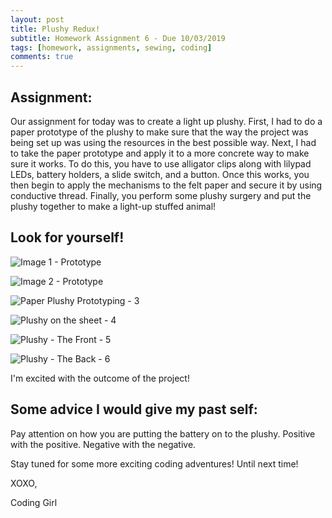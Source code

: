 ```yaml
---
layout: post
title: Plushy Redux!
subtitle: Homework Assignment 6 - Due 10/03/2019
tags: [homework, assignments, sewing, coding]
comments: true
---
```


## Assignment: 
Our assignment for today was to create a light up plushy. First, I had to do a paper prototype of the plushy to make sure that the way the project was being set up was using the resources in the best possible way. Next, I had to take the paper prototype and apply it to a more concrete way to make sure it works. To do this, you have to use alligator clips along with lilypad LEDs, battery holders, a slide switch, and a button. Once this works, you then begin to apply the mechanisms to the felt paper and secure it by using conductive thread. Finally, you perform some plushy surgery and put the plushy together to make a light-up stuffed animal!

## Look for yourself!

![Image 1 - Prototype](https://nicollemac17.github.io/img/IMG-2415.JPG)

![Image 2 - Prototype](https://nicollemac17.github.io/img/IMG-2416.JPG)

![Paper Plushy Prototyping - 3](https://nicollemac17.github.io/img/IMG-2417.JPG)

![Plushy on the sheet - 4](https://nicollemac17.github.io/img/IMG-2418.JPG)

![Plushy - The Front - 5](https://nicollemac17.github.io/img/IMG-2422.JPG)

![Plushy - The Back - 6](https://nicollemac17.github.io/img/IMG-2421.JPG)

I'm excited with the outcome of the project! 

## Some advice I would give my past self:
Pay attention on how you are putting the battery on to the plushy. Positive with the positive. Negative with the negative.

Stay tuned for some more exciting coding adventures! Until next time! 

XOXO, 

Coding Girl


